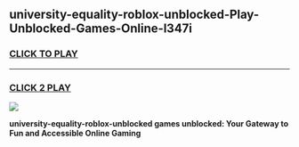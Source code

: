 
## university-equality-roblox-unblocked-Play-Unblocked-Games-Online-l347i
<h3>
<a href="https://premium76.site?title=university-equality-roblox-unblocked&ref=25A">CLICK TO PLAY</a></h3>
<hr>

<h3>
<a href="https://premium76.site?title=university-equality-roblox-unblocked&ref=25A">CLICK 2 PLAY</a>
  
</h3>

<a href="https://premium76.site?title=university-equality-roblox-unblocked&ref=25A"><img src="https://clearcache.store/games.png"></a>


**university-equality-roblox-unblocked games unblocked: Your Gateway to Fun and Accessible Online Gaming**
